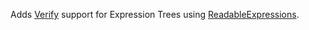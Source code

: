 Adds [Verify](https://github.com/VerifyTests/Verify) support for Expression Trees using [ReadableExpressions](https://github.com/agileobjects/ReadableExpressions).
